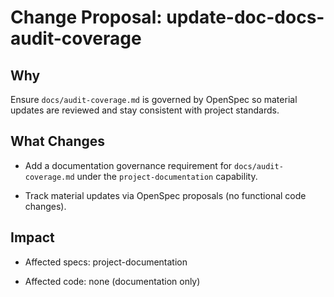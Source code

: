 # Change Proposal: update-doc-docs-audit-coverage

## Why

Ensure `docs/audit-coverage.md` is governed by OpenSpec so material updates are reviewed and stay consistent with project standards.

## What Changes

- Add a documentation governance requirement for `docs/audit-coverage.md` under the `project-documentation` capability.

- Track material updates via OpenSpec proposals (no functional code changes).

## Impact

- Affected specs: project-documentation

- Affected code: none (documentation only)
